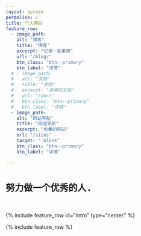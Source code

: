 ```yaml
---
layout: splash
permalink: /
title: 个人网站
feature_row:
  - image_path: 
    alt: "博客"
    title: "博客"
    excerpt: "记录一些事情"
    url: "/blog/"
    btn_class: "btn--primary"
    btn_label: "详情"
  # - image_path: 
  #   alt: "文档"
  #   title: "文档"
  #   excerpt: "常用的文档"
  #   url: "/doc/"
  #   btn_class: "btn--primary"
  #   btn_label: "详情"
  - image_path: 
    alt: "网站导航"
    title: "网站导航"
    excerpt: "收集的网站"
    url: "/sites"
    target: "_blank"
    btn_class: "btn--primary"
    btn_label: "详情"

---
```

# `努力做一个优秀的人.`
<br>

{% include feature_row id="intro" type="center" %}

{% include feature_row %}
